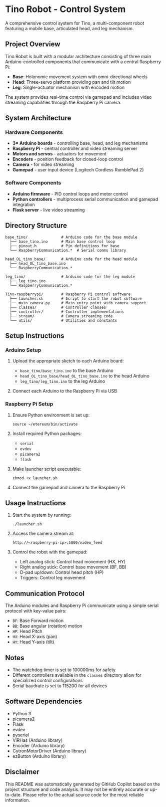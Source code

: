 # Tino Robot - Control System

A comprehensive control system for Tino, a multi-component robot featuring a mobile base, articulated head, and leg mechanism.

## Project Overview

Tino Robot is built with a modular architecture consisting of three main Arduino-controlled components that communicate with a central Raspberry Pi:

- **Base**: Holonomic movement system with omni-directional wheels
- **Head**: Three-servo platform providing pan and tilt motion
- **Leg**: Single-actuator mechanism with encoded motion

The system provides real-time control via gamepad and includes video streaming capabilities through the Raspberry Pi camera.

## System Architecture

### Hardware Components

- **3× Arduino boards** - controlling base, head, and leg mechanisms
- **Raspberry Pi** - central controller and video streaming server
- **Motors and servos** - actuators for movement
- **Encoders** - position feedback for closed-loop control
- **Camera** - for video streaming
- **Gamepad** - user input device (Logitech Cordless RumblePad 2)

### Software Components

- **Arduino firmware** - PID control loops and motor control
- **Python controllers** - multiprocess serial communication and gamepad integration
- **Flask server** - live video streaming

## Directory Structure

```
base_tino/               # Arduino code for the base module
  ├── base_tino.ino      # Main base control loop
  ├── pinout.h           # Pin definitions for base
  └── RaspberryCommunication.*  # Serial comms library

head_OL_tino_base/       # Arduino code for the head module
  ├── head_OL_tino_base.ino
  └── RaspberryCommunication.*

leg_tino/                # Arduino code for the leg module
  ├── leg_tino.ino
  └── RaspberryCommunication.*

Tino-raspberrypi/        # Raspberry Pi control software
  ├── launcher.sh        # Script to start the robot software
  ├── main_camera.py     # Main entry point with camera support
  ├── classes/           # Controller classes
  ├── controller/        # Controller implementations
  ├── stream/            # Camera streaming code
  └── utils/             # Utilities and constants
```

## Setup Instructions

### Arduino Setup

1. Upload the appropriate sketch to each Arduino board:

   - `base_tino/base_tino.ino` to the base Arduino
   - `head_OL_tino_base/head_OL_tino_base.ino` to the head Arduino
   - `leg_tino/leg_tino.ino` to the leg Arduino

2. Connect each Arduino to the Raspberry Pi via USB

### Raspberry Pi Setup

1. Ensure Python environment is set up:

   ```
   source ~/etereum/bin/activate
   ```

2. Install required Python packages:

   - `serial`
   - `evdev`
   - `picamera2`
   - `flask`

3. Make launcher script executable:

   ```
   chmod +x launcher.sh
   ```

4. Connect the gamepad and camera to the Raspberry Pi

## Usage Instructions

1. Start the system by running:

   ```
   ./launcher.sh
   ```

2. Access the camera stream at:

   ```
   http://<raspberry-pi-ip>:5000/video_feed
   ```

3. Control the robot with the gamepad:
   - Left analog stick: Control head movement (HX, HY)
   - Right analog stick: Control base movement (BF, BB)
   - D-pad up/down: Control head pitch (HP)
   - Triggers: Control leg movement

## Communication Protocol

The Arduino modules and Raspberry Pi communicate using a simple serial protocol with key-value pairs:

- `BF`: Base Forward motion
- `BB`: Base angular (rotation) motion
- `HP`: Head Pitch
- `HX`: Head X-axis (pan)
- `HY`: Head Y-axis (tilt)

## Notes

- The watchdog timer is set to 100000ms for safety
- Different controllers available in the `classes` directory allow for specialized control configurations
- Serial baudrate is set to 115200 for all devices

## Software Dependencies

- Python 3
- picamera2
- Flask
- evdev
- pyserial
- ViRHas (Arduino library)
- Encoder (Arduino library)
- CytronMotorDriver (Arduino library)
- ezButton (Arduino library)

## Disclaimer

This README was automatically generated by GitHub Copilot based on the project structure and code analysis. It may not be entirely accurate or up-to-date. Please refer to the actual source code for the most reliable information.
